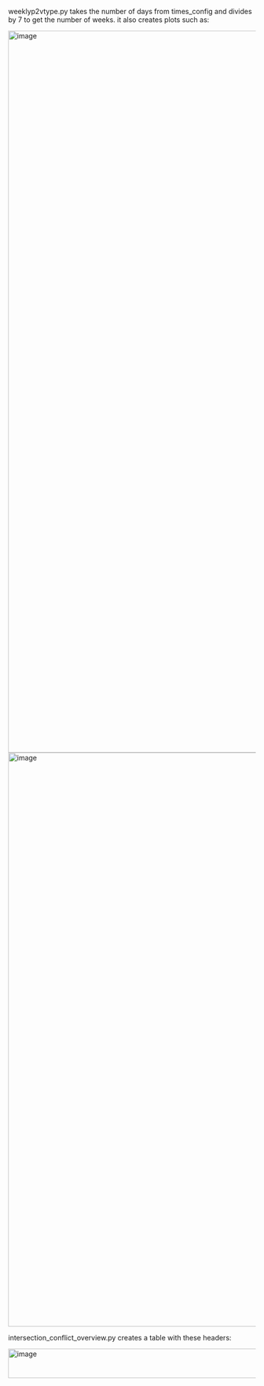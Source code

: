 weeklyp2vtype.py takes the number of days from
times_config and divides by 7 to get the number
of weeks.  it also creates plots such as:

<img width="2070" height="1470" alt="image" src="https://github.com/user-attachments/assets/576ab94a-9170-4118-a1ba-b2f683395e50" />

<img width="2370" height="1169" alt="image" src="https://github.com/user-attachments/assets/d91a2ae4-17f5-4d8e-9c48-1aff7570b41e" />



intersection_conflict_overview.py creates a table
with these headers:

<img width="772" height="60" alt="image" src="https://github.com/user-attachments/assets/40bec629-8069-4083-acf2-5dcbb6d6e191" />
